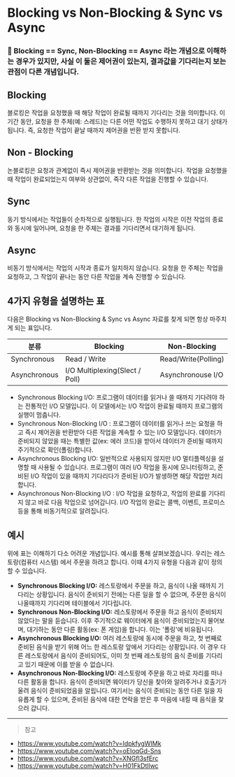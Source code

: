 # Blocking vs Non-Blocking & Sync vs Async

### 💯 Blocking == Sync, Non-Blocking == Async 라는 개념으로 이해하는 경우가 있지만, 사실 이 둘은 제어권이 있는지, 결과값을 기다리는지 보는 관점이 다른 개념입니다.

## Blocking

블로킹은 작업을 요청했을 때 해당 작업이 완료될 때까지 기다리는 것을 의미합니다. 이 기간 동안, 요청을 한 주체(예: 스레드)는 다른 어떤 작업도 수행하지 못하고 대기 상태가 됩니다. 즉, 요청한 작업이 끝날 때까지 제어권을 반환 받지 못합니다.

## Non - Blocking

논블로킹은 요청과 관계없이 즉시 제어권을 반환받는 것을 의미합니다. 작업을 요청했을 때 작업이 완료되었는지 여부와 상관없이, 즉각 다른 작업을 진행할 수 있습니다.

## Sync

동기 방식에서는 작업들이 순차적으로 실행됩니다. 한 작업의 시작은 이전 작업의 종료와 동시에 일어나며, 요청을 한 주체는 결과를 기다리면서 대기하게 됩니다.

## Async

비동기 방식에서는 작업의 시작과 종료가 일치하지 않습니다. 요청을 한 주체는 작업을 요청하고, 그 작업이 끝나는 동안 다른 작업을 계속 진행할 수 있습니다.

## 4가지 유형을 설명하는 표

다음은 Blocking vs Non-Blocking & Sync vs Async 자료를 찾게 되면 항상 마주치게 되는 표입니다.

| 분류         | Blocking                       | Non-Blocking        |
| ------------ | ------------------------------ | ------------------- |
| Synchronous  | Read / Write                   | Read/Write(Polling) |
| Asynchronous | I/O Multiplexing(Slect / Poll) | Asynchronouse I/O   |

- Synchronous Blocking I/O: 프로그램이 데이터를 읽거나 쓸 때까지 기다려야 하는 전통적인 I/O 모델입니다. 이 모델에서는 I/O 작업이 완료될 때까지 프로그램의 실행이 멈춥니다.
- Synchronous Non-Blocking I/O : 프로그램이 데이터를 읽거나 쓰는 요청을 하고 즉시 제어권을 반환받아 다른 작업을 계속할 수 있는 I/O 모델입니다. 데이터가 준비되지 않았을 때는 특별한 값(ex: 에러 코드)을 받아서 데이터가 준비될 때까지 주기적으로 확인(폴링)합니다.
- Asynchronous Blocking I/O: 일반적으로 사용되지 않지만 I/O 멀티플렉싱을 설명할 때 사용될 수 있습니다. 프로그램이 여러 I/O 작업을 동시에 모니터링하고, 준비된 I/O 작업이 있을 때까지 기다리다가 준비된 I/O가 발생하면 해당 작업만 처리합니다.
- Asynchronous Non-Blocking I/O : I/O 작업을 요청하고, 작업의 완료를 기다리지 않고 바로 다음 작업으로 넘어갑니다. I/O 작업의 완료는 콜백, 이벤트, 프로미스 등을 통해 비동기적으로 알려집니다.

## 예시

위에 표는 이해하기 다소 어려운 개념입니다. 예시를 통해 살펴보겠습니다.
우리는 레스토랑(컴퓨터 시스템) 에서 주문을 하려고 합니다. 이때 4가지 유형을 다음과 같이 정의할 수 있습니다.

- **Synchronous Blocking I/O:** 레스토랑에서 주문을 하고, 음식이 나올 때까지 기다리는 상황입니다. 음식이 준비되기 전에는 다른 일을 할 수 없으며, 주문한 음식이 나올때까지 기다리며 테이블에서 기다립니다.
- **Synchronous Non-Blocking I/O:** 레스토랑에서 주문을 하고 음식이 준비되지 않았다는 말을 듣습니다. 이후 주기적으로 웨이터에게 음식이 준비되었는지 물어보며, 대기하는 동안 다른 활동(ex: 폰 게임)을 합니다. 이는 '폴링'에 비유됩니다.
- **Asynchronous Blocking I/O:** 여러 레스토랑에 동시에 주문을 하고, 첫 번째로 준비된 음식을 받기 위해 어느 한 레스토랑 앞에서 기다리는 상황입니다. 이 경우 다른 레스토랑에서 음식이 준비되어도, 이미 첫 번째 레스토랑의 음식 준비를 기다리고 있기 때문에 이를 받을 수 없습니다.
- **Asynchronous Non-Blocking I/O:** 레스토랑에 주문을 하고 바로 자리를 떠나 다른 활동을 합니다. 음식이 준비되면 웨이터가 당신을 찾아와 알려주거나 호출기가 울려 음식이 준비되었음을 알립니다. 여기서는 음식이 준비되는 동안 다른 일을 자유롭게 할 수 있으며, 준비된 음식에 대한 연락을 받은 후 마음에 내킬 때 음식을 찾으러 갑니다.

---

> 참고

- https://www.youtube.com/watch?v=IdpkfygWIMk
- https://www.youtube.com/watch?v=oEIoqGd-Sns
- https://www.youtube.com/watch?v=XNGfl3sfErc
- https://www.youtube.com/watch?v=H01FkDtllwc
